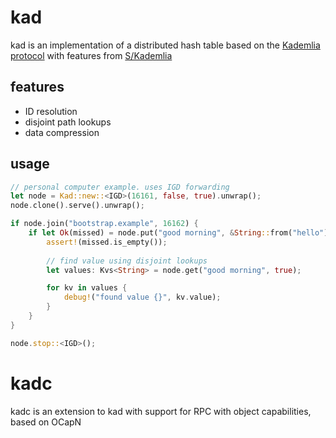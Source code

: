 # kad

kad is an implementation of a distributed hash table based on the [Kademlia protocol](https://pdos.csail.mit.edu/~petar/papers/maymounkov-kademlia-lncs.pdf) with features from [S/Kademlia](https://ieeexplore.ieee.org/document/4447808/)   

## features

- ID resolution
- disjoint path lookups
- data compression

## usage

```rust
// personal computer example. uses IGD forwarding
let node = Kad::new::<IGD>(16161, false, true).unwrap();
node.clone().serve().unwrap();

if node.join("bootstrap.example", 16162) {
    if let Ok(missed) = node.put("good morning", &String::from("hello"), false) {
        assert!(missed.is_empty());
        
        // find value using disjoint lookups
        let values: Kvs<String> = node.get("good morning", true);

        for kv in values {
            debug!("found value {}", kv.value);
        }
    }
}

node.stop::<IGD>();
```

# kadc

kadc is an extension to kad with support for RPC with object capabilities, based on OCapN
